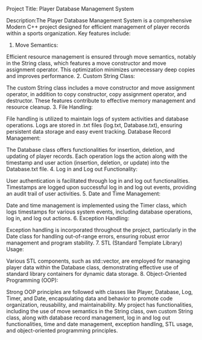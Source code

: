 Project Title: Player Database Management System

Description:The Player Database Management System is a comprehensive Modern C++ project designed for efficient management of player records within a sports organization. Key features include:

1. Move Semantics:

Efficient resource management is ensured through move semantics, notably in the String class, which features a move constructor and move assignment operator. This optimization minimizes unnecessary deep copies and improves performance.
2. Custom String Class:

The custom String class includes a move constructor and move assignment operator, in addition to copy constructor, copy assignment operator, and destructor. These features contribute to effective memory management and resource cleanup.
3. File Handling:

File handling is utilized to maintain logs of system activities and database operations. Logs are stored in .txt files (log.txt, Database.txt), ensuring persistent data storage and easy event tracking.
Database Record Management:

The Database class offers functionalities for insertion, deletion, and updating of player records. Each operation logs the action along with the timestamp and user action (insertion, deletion, or update) into the Database.txt file.
4. Log in and Log out Functionality:

User authentication is facilitated through log in and log out functionalities. Timestamps are logged upon successful log in and log out events, providing an audit trail of user activities.
5. Date and Time Management:

Date and time management is implemented using the Timer class, which logs timestamps for various system events, including database operations, log in, and log out actions.
6. Exception Handling:

Exception handling is incorporated throughout the project, particularly in the Date class for handling out-of-range errors, ensuring robust error management and program stability.
7. STL (Standard Template Library) Usage:

Various STL components, such as std::vector, are employed for managing player data within the Database class, demonstrating effective use of standard library containers for dynamic data storage.
8. Object-Oriented Programming (OOP):

Strong OOP principles are followed with classes like Player, Database, Log, Timer, and Date, encapsulating data and behavior to promote code organization, reusability, and maintainability.
My project has functionalities, including the use of move semantics in the String class, own custom String class, along with database record management, log in and log out functionalities, time and date management, exception handling, STL usage, and object-oriented programming principles.
